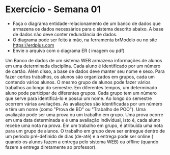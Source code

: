 # Exercício - Semana 01

- Faça o diagrama entidade-relacionamento de um banco de dados que armazena os dados necessários para o sistema descrito abaixo. A base de dados não deve conter redundância de dados.
- O diagrama pode ser feito à mão, na ferramenta brModelo ou no site https://erdplus.com
- Envie o arquivo com o diagrama ER ( imagem ou pdf)

Um Banco de dados de um sistema WEB armazena informações de alunos em uma determinada disciplina.
Cada aluno é identificado por um número de cartão. Além disso, a base de dados deve manter seu nome e sexo.
Para fazer certos trabalhos, os alunos são organizados em grupos, cada um contendo vários alunos. O mesmo grupo de alunos pode fazer vários trabalhos ao longo do semestre. Em diferentes tempos, um determinado aluno pode participar de diferentes grupos. Cada grupo tem um número que serve para identificá-lo e possui um nome.
Ao longo do semestre ocorrem várias avaliações. As avaliações são identificadas por um número e têm um nome (como "Prova de BD" ou "Trabalho de POO"). Uma avaliação pode ser uma prova ou um trabalho em grupo.
Uma prova ocorre em uma data determinada e é uma avaliação individual, isto é, cada aluno recebe uma nota na prova.
Em um trabalho em grupo, é atribuída uma nota para um grupo de alunos. O trabalho em grupo deve ser entregue dentro de um período pré-definido de dias (de-até) e a entrega pode ser online ( quando os alunos fazem a entrega pelo sistema WEB) ou offline (quando fazem a entrega diretamente ao professor).
